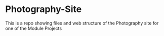 # Photography-Site

This is a repo showing files and web structure of the Photography site for one of the Module Projects
